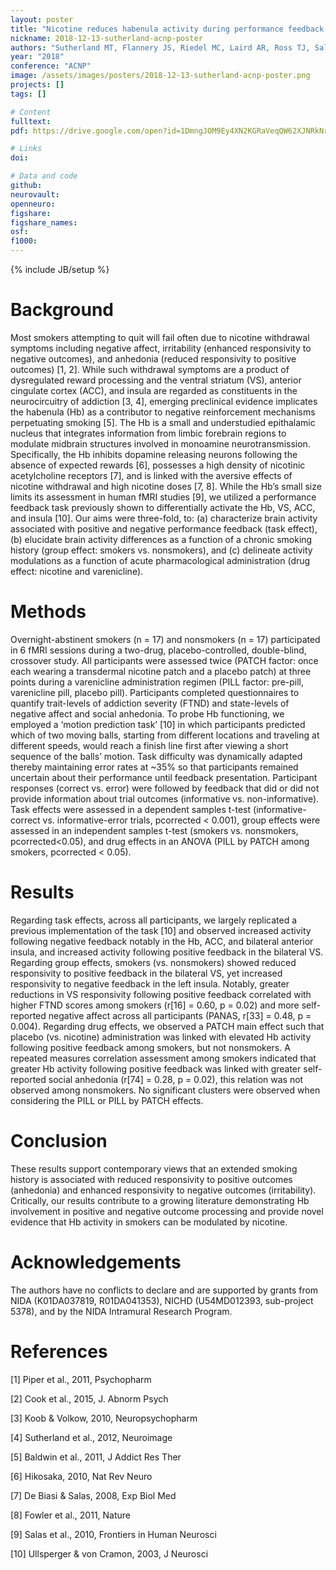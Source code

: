 ```yaml
---
layout: poster
title: "Nicotine reduces habenula activity during performance feedback among abstinent cigarette smokers"
nickname: 2018-12-13-sutherland-acnp-poster
authors: "Sutherland MT, Flannery JS, Riedel MC, Laird AR, Ross TJ, Salmeron BJ, Stein EA"
year: "2018"
conference: "ACNP"
image: /assets/images/posters/2018-12-13-sutherland-acnp-poster.png
projects: []
tags: []

# Content
fulltext:
pdf: https://drive.google.com/open?id=1DmngJOM9Ey4XN2KGRaVeqQW62XJNRkNr

# Links
doi:

# Data and code
github:
neurovault:
openneuro:
figshare:
figshare_names:
osf:
f1000:
---
```

{% include JB/setup %}

# Background
Most smokers attempting to quit will fail often due to nicotine withdrawal symptoms including negative affect, irritability (enhanced responsivity to negative outcomes), and anhedonia (reduced responsivity to positive outcomes) [1, 2]. While such withdrawal symptoms are a product of dysregulated reward processing and the ventral striatum (VS), anterior cingulate cortex (ACC), and insula are regarded as constituents in the neurocircuitry of addiction [3, 4], emerging preclinical evidence implicates the habenula (Hb) as a contributor to negative reinforcement mechanisms perpetuating smoking [5]. The Hb is a small and understudied epithalamic nucleus that integrates information from limbic forebrain regions to modulate midbrain structures involved in monoamine neurotransmission. Specifically, the Hb inhibits dopamine releasing neurons following the absence of expected rewards [6], possesses a high density of nicotinic acetylcholine receptors [7], and is linked with the aversive effects of nicotine withdrawal and high nicotine doses [7, 8]. While the Hb’s small size limits its assessment in human fMRI studies [9], we utilized a performance feedback task previously shown to differentially activate the Hb, VS, ACC, and insula [10]. Our aims were three-fold, to: (a) characterize brain activity associated with positive and negative performance feedback (task effect), (b) elucidate brain activity differences as a function of a chronic smoking history (group effect: smokers vs. nonsmokers), and (c) delineate activity modulations as a function of acute pharmacological administration (drug effect: nicotine and varenicline).

# Methods
Overnight-abstinent smokers (n = 17) and nonsmokers (n = 17) participated in 6 fMRI sessions during a two-drug, placebo-controlled, double-blind, crossover study. All participants were assessed twice (PATCH factor: once each wearing a transdermal nicotine patch and a placebo patch) at three points during a varenicline administration regimen (PILL factor: pre-pill, varenicline pill, placebo pill). Participants completed questionnaires to quantify trait-levels of addiction severity (FTND) and state-levels of negative affect and social anhedonia. To probe Hb functioning, we employed a ‘motion prediction task’ [10] in which participants predicted which of two moving balls, starting from different locations and traveling at different speeds, would reach a finish line first after viewing a short sequence of the balls’ motion. Task difficulty was dynamically adapted thereby maintaining error rates at ~35% so that participants remained uncertain about their performance until feedback presentation. Participant responses (correct vs. error) were followed by feedback that did or did not provide information about trial outcomes (informative vs. non-informative). Task effects were assessed in a dependent samples t-test (informative-correct vs. informative-error trials, pcorrected < 0.001), group effects were assessed in an independent samples t-test (smokers vs. nonsmokers, pcorrected<0.05), and drug effects in an ANOVA (PILL by PATCH among smokers, pcorrected < 0.05).

# Results
Regarding task effects, across all participants, we largely replicated a previous implementation of the task [10] and observed increased activity following negative feedback notably in the Hb, ACC, and bilateral anterior insula, and increased activity following positive feedback in the bilateral VS. Regarding group effects, smokers (vs. nonsmokers) showed reduced responsivity to positive feedback in the bilateral VS, yet increased responsivity to negative feedback in the left insula. Notably, greater reductions in VS responsivity following positive feedback correlated with higher FTND scores among smokers (r[16] = 0.60, p = 0.02) and more self-reported negative affect across all participants (PANAS, r[33] = 0.48, p = 0.004). Regarding drug effects, we observed a PATCH main effect such that placebo (vs. nicotine) administration was linked with elevated Hb activity following positive feedback among smokers, but not nonsmokers. A repeated measures correlation assessment among smokers indicated that greater Hb activity following positive feedback was linked with greater self-reported social anhedonia (r[74] = 0.28, p = 0.02), this relation was not observed among nonsmokers. No significant clusters were observed when considering the PILL or PILL by PATCH effects.

# Conclusion
These results support contemporary views that an extended smoking history is associated with reduced responsivity to positive outcomes (anhedonia) and enhanced responsivity to negative outcomes (irritability). Critically, our results contribute to a growing literature demonstrating Hb involvement in positive and negative outcome processing and provide novel evidence that Hb activity in smokers can be modulated by nicotine.

# Acknowledgements
The authors have no conflicts to declare and are supported by grants from NIDA (K01DA037819, R01DA041353), NICHD (U54MD012393, sub-project 5378), and by the NIDA Intramural Research Program.

# References
[1] Piper et al., 2011, Psychopharm

[2] Cook et al., 2015, J. Abnorm Psych

[3] Koob & Volkow, 2010, Neuropsychopharm

[4] Sutherland et al., 2012, Neuroimage

[5] Baldwin et al., 2011, J Addict Res Ther

[6] Hikosaka, 2010, Nat Rev Neuro

[7] De Biasi & Salas, 2008, Exp Biol Med

[8] Fowler et al., 2011, Nature

[9] Salas et al., 2010, Frontiers in Human Neurosci

[10] Ullsperger & von Cramon, 2003, J Neurosci
